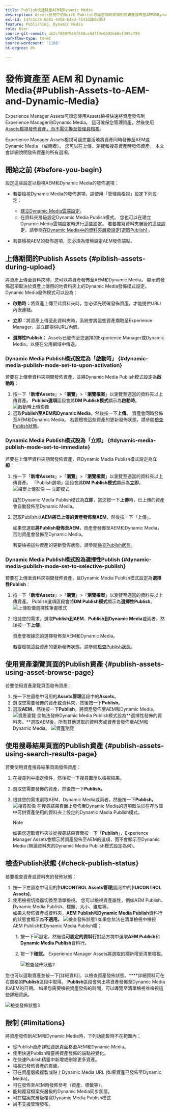 ```yaml
---
title: Publish快速移至AEM和Dynamic Media
description: Assets檢視中的Quick Publish可讓您同時或個別將資產發佈至AEM和Dynamic Media。 您可以選取資產和資料夾，然後選擇發佈至Dynamic Media或AEM。
exl-id: 147c1c35-0d81-4458-b4ed-7541d2b0dd54
feature: Publishing, Dynamic Media
role: User
source-git-commit: ab2cf8007546f538ce54ff3e0b92bb0ef399c758
workflow-type: tm+mt
source-wordcount: '1188'
ht-degree: 0%

---
```


# 發佈資產至 AEM 和 Dynamic Media{#Publish-Assets-to-AEM-and-Dynamic-Media}

Experience Manager Assets可讓您使用Assets檢視快速將資產發佈到Experience Manager和Dynamic Media。 這可確保您管理資產，然後使用[Assets檢視發佈資產，而不需切換至管理員檢視](/help/assets/overview.md##persona-based-experiences)。

Experience Manager Assets檢視可讓您靈活地將資產同時發佈至AEM或Dynamic Media （或兩者）。 您可以在上傳、瀏覽和搜尋資產時發佈資產。 本文會詳細說明發佈資產的所有選項。

## 開始之前 {#before-you-begin}

設定這些設定以檢視AEM和Dynamic Media的發佈選項：

* 若要檢視Dynamic Media的發佈選項，請使用「管理員檢視」設定下列設定：

   * [建立Dynamic Media雲端設定](/help/assets/dynamic-media/config-dm.md#configuring-dynamic-media-cloud-services)。
   * 在資料夾層級設定Dynamic Media Publish模式。 您也可以在建立Dynamic Media雲端設定時進行這些設定。 若要覆寫資料夾層級的這些設定，請參閱[在Dynamic Media中的資料夾層級設定[選取Publish] ](/help/assets/dynamic-media/selective-publishing.md)。

* 若要檢視AEM的發佈選項，您必須為環境設定AEM發佈端點。

## 上傳期間的Publish Assets {#piblish-assets-during-upload}

將資產上傳至資料夾時，您可以將資產發佈至AEM和Dynamic Media。 顯示的發佈選項取決於資產上傳目的地資料夾上的Dynamic Media發佈模式設定。 Dynamic Media發佈模式可以設為：

* **啟動時：**&#x200B;將資產上傳至此資料夾時，您必須先明確發佈資產，才能提供URL/內嵌連結。

* **立即：**&#x200B;將資產上傳至此資料夾時，系統會將這些資產擷取至Experience Manager，並立即提供URL/內嵌。
* **選擇性Publish：** Assets已發佈至您選擇的Experience Manager或Dynamic Media，以便在公用網域中傳送。

### Dynamic Media Publish模式設定為「啟動時」 {#dynamic-media-publish-mode-set-to-upon-activation}

若要在上傳至資料夾期間發佈資產，並將Dynamic Media Publish模式設定為&#x200B;**啟動時**：

1. 按一下「**新增Assets**」>「**瀏覽**」>「**瀏覽檔案**」以瀏覽至適當的資料夾以上傳資產。 **Publish選項**&#x200B;區段會將&#x200B;**DM Publish模式**&#x200B;顯示為&#x200B;**啟動時**。
   ![啟動時上傳影像](/help/assets/assets/upload-uactivation.svg)
2. 選取&#x200B;**Publish至AEM和Dynamic Media**，然後按一下&#x200B;**上傳**。 資產會同時發佈至AEM和Dynamic Media。 若要檢視這些資產的更新發佈狀態，請參閱[檢查Publish狀態](#check-publish-status)。

### Dynamic Media Publish模式設為「立即」 {#dynamic-media-publish-mode-set-to-immediate}

若要在上傳至資料夾期間發佈資產，且Dynamic Media Publish模式設定為&#x200B;**立即**：

1. 按一下「**新增Assets**」>「**瀏覽**」>「**瀏覽檔案**」以瀏覽至適當的資料夾以上傳資產。 「Publish選項」區段會將&#x200B;**DM Publish模式**&#x200B;顯示為&#x200B;**立即**。
   ![檔案上傳影像 — 立即模式](/help/assets/assets/resized-image-pdf-svg-new.svg)


   由於Dynamic Media Publish模式為&#x200B;**立即**，當您按一下&#x200B;**上傳**&#x200B;時，已上傳的資產會自動發佈至Dynamic Media。

2. 選取Publish以&#x200B;**AEM將已上傳的資產發佈至AEM**，然後按一下「上傳」。

   如果您選取&#x200B;**將Publish發佈至AEM**，資產會發佈至AEM和Dynamic Media，否則資產會發佈至Dynamic Media。

   若要檢視這些資產的更新發佈狀態，請參閱[檢查Publish狀態](#check-publish-status)。

### Dynamic Media Publish模式設為選擇性Publish {#dynamic-media-publish-mode-set-to-selective-publish}

若要在上傳至資料夾期間發佈資產，且Dynamic Media Publish模式設定為&#x200B;**選擇性Publish**：

1. 按一下「**新增Assets**」>「**瀏覽**」>「**瀏覽檔案**」以瀏覽至適當的資料夾以上傳資產。 Publish選項區段會將&#x200B;**DM Publish模式**&#x200B;顯示為&#x200B;**選擇性Publish**。
   ![上傳影像選擇性筆畫模式](/help/assets/assets/upload-selective.svg)

2. 根據您的需求，選取&#x200B;**Publish到AEM**、**Publish到Dynamic Media**&#x200B;或兩者，然後按一下&#x200B;**上傳**。

   資產會根據您的選擇發佈至AEM和Dynamic Media。

   若要檢視這些資產的更新發佈狀態，請參閱[檢查Publish狀態](#check-publish-status)。

## 使用資產瀏覽頁面的Publish資產 {#publish-assets-using-asset-browse-page}

若要使用資產瀏覽頁面發佈資產：

1. 按一下左窗格中可用的&#x200B;**Assets管理**&#x200B;區段中的&#x200B;**Assets**。
2. 選取您需要發佈的資產或資料夾，然後按一下&#x200B;**Publish**。
3. 選取&#x200B;**AEM**，然後按一下&#x200B;**Publish**，將資產發佈至AEM和Dynamic Media。
   ![資產瀏覽](/help/assets/assets/browse-uactivation-immediate.svg)
您無法發佈Dynamic Media Publish模式設為**選擇性發佈的資料夾。**選取AEM後，所有其他選取的資料夾或資產會發佈至AEM和Dynamic Media。
   ![資產瀏覽](/help/assets/assets/browse-selective123.svg)

## 使用搜尋結果頁面的Publish資產 {#publish-assets-using-search-results-page}

若要使用資產搜尋結果頁面發佈資產：

1. 在搜尋列中指定條件，然後按一下搜尋圖示以檢視結果。
2. 選取您需要發佈的資產，然後按一下&#x200B;**Publish。**
3. 根據您的需求選取AEM、Dynamic Media或兩者，然後按一下&#x200B;**Publish。**
   ![搜尋影像](/help/assets/assets/search-mode.svg)
在搜尋結果頁面上發佈至Dynamic Media的選項取決於在存放庫中可供資產使用的資料夾上設定的Dynamic Media Publish模式。

   >[!NOTE]
   >
   >如果您選取資料夾並從搜尋結果頁面按一下「**Publish**」，Experience Manager Assets會顯示將資產發佈至AEM的選項，而不會顯示至Dynamic Media (無論資料夾的Dynamic Media Publish模式設定為何)。

## 檢查Publish狀態 {#check-publish-status}

若要檢查資產或資料夾的發佈狀態：

1. 按一下左窗格中可用的&#x200B;**[!UICONTROL Assets管理]**&#x200B;區段中的&#x200B;**[!UICONTROL Assets]**。
2. 使用檢視切換器切換至清單檢視。 您可以檢視資產屬性，例如AEM Publish、Dynamic Media Publish、標題、大小、維度等。\
   如果未發佈資產或資料夾，**AEM Publish**&#x200B;和&#x200B;**Dynamic Media Publish**&#x200B;資料行的狀態會顯示為&#x200B;**不適用。**
   ![檢查發佈狀態1](/help/assets/assets/check-publish-status1.png)
如果您無法在清單檢視中檢視AEM Publish和Dynamic Media Publish欄：
   1. 按一下![設定](/help/assets/assets/settings-icon.svg)，然後從&#x200B;**可設定的資料行**&#x200B;對話方塊中選取&#x200B;**AEM Publish**&#x200B;和&#x200B;**Dynamic Media Publish**&#x200B;資料行。
   2. 按一下&#x200B;**確認。** Experience Manager Assets將選取的欄新增至清單檢視。

      ![檢查發佈狀態2](/help/assets/assets/check-publish-status2.png)

您也可以選取資產並按一下[詳細資料]，以檢查資產發佈狀態。****&#x200B;詳細資料可在右窗格的&#x200B;**Publish**&#x200B;區段中取得。 **Publish**&#x200B;區段會列出將資產發佈至Dynamic Media和AEM的日期。 如果您需要檢視資產發佈的時間，可以導覽至清單檢視並檢視這些詳細資訊。

![檢查發佈狀態3](/help/assets/assets/check-publish-status3.png)

## 限制 {#limitations}

將資產發佈到AEM和Dynamic Media時，下列功能暫時不在範圍內：

* 從Publish資產詳細資訊頁面移至AEM和Dynamic Media。
* 使用快速Publish精靈將資產發佈的端點視覺化。
* 在快速Publish精靈中新增或刪除更多資產。
* 檢視已發佈資產的頁面。
* 可在資產層級複製或貼上Dynamic Media URL (如果資產已發佈至Dynamic Media)。
* 可在發佈至AEM時發佈參考（資產、標籤等）。
* 能夠覆寫檔案夾層級的Dynamic Media同步狀態。
* 可在檔案夾層級覆寫Dynamic Media Publish模式
* 尚不支援管理發布。
